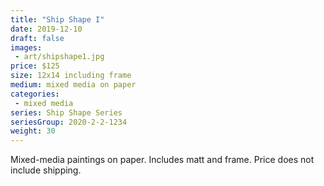 ```yaml
---
title: "Ship Shape I"
date: 2019-12-10
draft: false
images:
 - art/shipshape1.jpg
price: $125
size: 12x14 including frame
medium: mixed media on paper
categories:
 - mixed media
series: Ship Shape Series
seriesGroup: 2020-2-2-1234
weight: 30
---
```


Mixed-media paintings on paper. Includes matt and frame. Price does not include shipping.
